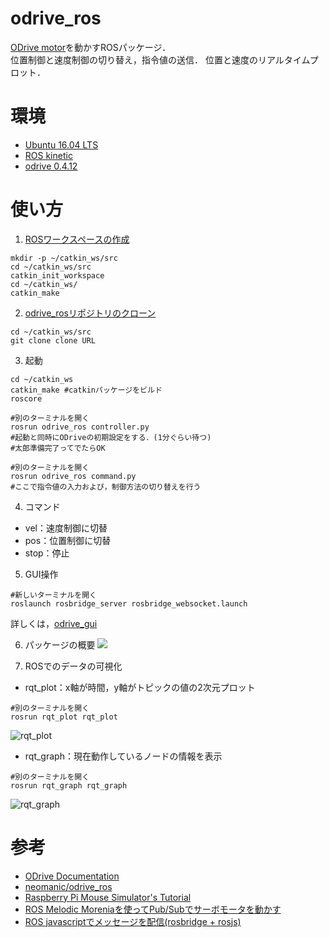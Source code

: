 # odrive_ros
[ODrive motor](https://odriverobotics.com/)を動かすROSパッケージ．  
位置制御と速度制御の切り替え，指令値の送信． 位置と速度のリアルタイムプロット．

# 環境
- [Ubuntu 16.04 LTS](https://wiki.ubuntu.com/XenialXerus/ReleaseNotes/Ja#Ubuntu_16.04.2BMG4wwDCmMPMw7TD8MMk-)
- [ROS kinetic](http://wiki.ros.org/ja/kinetic/Installation/Ubuntu)
- [odrive 0.4.12](https://pypi.org/project/odrive/)

# 使い方
1. [ROSワークスペースの作成](http://wiki.ros.org/ja/ROS/Tutorials/InstallingandConfiguringROSEnvironment)
```
mkdir -p ~/catkin_ws/src
cd ~/catkin_ws/src
catkin_init_workspace
cd ~/catkin_ws/
catkin_make
```
2. [odrive_rosリポジトリのクローン](https://git-scm.com/book/ja/v2/Git-%E3%81%AE%E5%9F%BA%E6%9C%AC-Git-%E3%83%AA%E3%83%9D%E3%82%B8%E3%83%88%E3%83%AA%E3%81%AE%E5%8F%96%E5%BE%97)
```
cd ~/catkin_ws/src
git clone clone URL
```
3. 起動
```
cd ~/catkin_ws
catkin_make #catkinパッケージをビルド
roscore 

#別のターミナルを開く
rosrun odrive_ros controller.py
#起動と同時にODriveの初期設定をする．(1分ぐらい待つ)
#太郎準備完了ってでたらOK

#別のターミナルを開く
rosrun odrive_ros command.py
#ここで指令値の入力および，制御方法の切り替えを行う
```
4. コマンド
- vel：速度制御に切替
- pos：位置制御に切替
- stop：停止

5. GUI操作
```
#新しいターミナルを開く
roslaunch rosbridge_server rosbridge_websocket.launch
```
詳しくは，[odrive_gui](https://github.com/yuhi-sa/odrive_gui)

6. パッケージの概要
![](https://github.com/yuhi-sa/odrive_ros/blob/master/fig1.png?raw=true)

7. ROSでのデータの可視化
- rqt_plot：x軸が時間，y軸がトピックの値の2次元プロット
```
#別のターミナルを開く
rosrun rqt_plot rqt_plot
```
![rqt_plot](https://github.com/yuhi-sa/odrive_ros/blob/master/others/image.png?raw=true)
- rqt_graph：現在動作しているノードの情報を表示
```
#別のターミナルを開く
rosrun rqt_graph rqt_graph
```
![rqt_graph](https://raw.githubusercontent.com/yuhi-sa/odrive_ros/3377979e7967826d1cfbb0672be701337f0a19ac/rosgraph.svg)

# 参考
- [ODrive Documentation](https://docs.odriverobotics.com/)
- [neomanic/odrive_ros](https://github.com/neomanic/odrive_ros)
- [Raspberry Pi Mouse Simulator's Tutorial](https://raspimouse-sim-tutorial.gitbook.io/project/)
- [ROS Melodic Moreniaを使ってPub/Subでサーボモータを動かす](https://tkrel.com/9301)
- [ROS javascriptでメッセージを配信(rosbridge + rosjs)](https://symfoware.blog.fc2.com/blog-entry-2292.html)

